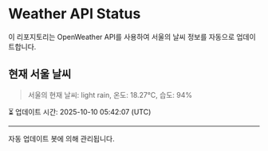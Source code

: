 
# Weather API Status

이 리포지토리는 OpenWeather API를 사용하여 서울의 날씨 정보를 자동으로 업데이트합니다.

## 현재 서울 날씨
> 서울의 현재 날씨: light rain, 온도: 18.27°C, 습도: 94%

⏳ 업데이트 시간: 2025-10-10 05:42:07 (UTC)

---
자동 업데이트 봇에 의해 관리됩니다.

